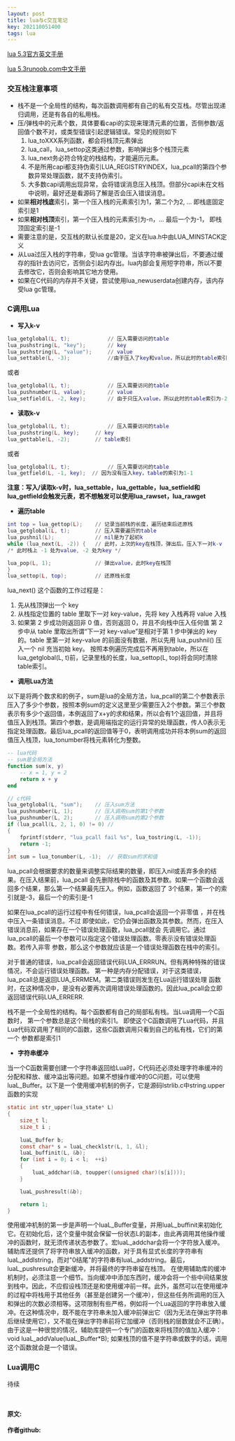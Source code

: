 ```yaml
---
layout: post
title: lua与c交互笔记
key: 202110051400
tags: lua
---
```


[lua 5.3官方英文手册](https://www.lua.org/manual/5.3/)

[lua 5.3runoob.com中文手册](https://www.runoob.com/manual/lua53doc/manual.html)

### 交互栈注意事项
* 栈不是一个全局性的结构，每次函数调用都有自己的私有交互栈。尽管出现递归调用，还是有各自的私用栈。
* 压/弹栈中的元素个数，具体要看capi的实现来理清元素的位置，否侧参数/返回值个数不对，或类型错误引起逻辑错误。常见的规则如下
    1. lua_toXXX系列函数，都会将栈顶元素弹出
    2. lua_call，lua_settop这类通过参数，影响弹出多个栈顶元素
    3. lua_next务必符合特定的栈结构，才能遍历元素。
    4. 不是所用capi都支持伪索引LUA_REGISTRYINDEX，lua_pcall的第四个参数异常处理函数，就不支持伪索引。
    5. 大多数capi调用出现异常，会将错误消息压入栈顶。但部分capi未在文档中说明，最好还是看源码了解是否会压入错误消息。
* 如果**相对栈底**索引，第一个压入栈的元素索引为1，第二个为2, ... 即栈底固定索引是1
* 如果**相对栈顶**索引，第一个压入栈的元素索引为-n，... 最后一个为-1， 即栈顶固定索引是-1
* 需要注意的是，交互栈的默认长度是20，定义在lua.h中由LUA_MINSTACK定义
* 从Lua过压入栈的字符串，受lua gc管理。当该字符串被弹出后，不要通过缓存的指针去访问它，否侧会引起内存出。lua内部会复用短字符串，所以不要去修改它，否则会影响其它地方使用。
* 如果在C代码的内存并不关键，尝试使用lua_newuserdata创建内存，该内存受lua gc管理。

### C调用Lua

* **写入k-v**
```lua
lua_getglobal(L, t);            // 压入需要访问的table
lua_pushstring(L, "key");       // key
lua_pushstring(L, "value");     // value
lua_settable(L, -3);            //由于压入了key和value，所以此时的table索引为-3
```
或者
```lua
lua_getglobal(L, t);            // 压入需要访问的table
lua_pushnumber(L, value);       // value
lua_setfield(L, -2, key);       // 由于只压入value，所以此时的table索引为-2
```

* **读取k-v**

```lua
lua_getglobal(L, t);            // 压入需要访问的table
lua_pushstring(L, key);     // key
lua_gettable(L, -2);        // table索引
```
或者
```lua
lua_getglobal(L, t);            // 压入需要访问的table
lua_getfield(L, -1, key);  // 因为没有压入key，table的索引为1-1
```

**注意：写入/读取k-v时，lua_settable，lua_gettable，lua_setfield和lua_getfield会触发元表，若不想触发可以使用lua_rawset，lua_rawget**

* **遍历table**

```lua
int top = lua_gettop(L);    // 记录当前栈的长度，遍历结束后还原栈
lua_getglobal(L, t);        // 压入需要遍历的table
lua_pushnil(L);             // nil是为了起初k
while (lua_next(L, -2)) {   // 此时，上次的key在栈顶，弹出后。压入下一对k-v
/* 此时栈上 -1 处为value, -2 处为key */

lua_pop(L, 1);              // 弹出value，此时key在栈顶
}
lua_settop(L, top);         // 还原栈长度
```

lua_next() 这个函数的工作过程是：
1) 先从栈顶弹出一个 key
2) 从栈指定位置的 table 里取下一对 key-value，先将 key 入栈再将 value 入栈
3) 如果第 2 步成功则返回非 0 值，否则返回 0，并且不向栈中压入任何值
第 2 步中从 table 里取出所谓“下一对 key-value”是相对于第 1 步中弹出的 key 的。table 里第一对 key-value 的前面没有数据，所以先用 lua_pushnil() 压入一个 nil 充当初始 key。
按照本例遍历完成后不再用到table，所以在lua_getglobal(L, t)前，记录里栈的长度，lua_settop(L, top)将会同时清除table索引。

* **调用Lua方法**

以下是将两个数求和的例子，sum是lua的全局方法，lua_pcall的第二个参数表示压入了多少个参数，按照本例sum的定义这里至少需要压入2个参数。第三个参数表示有多少个返回值，本例返回了x+y的求和结果，所以会有1个返回值，并且将值压入到栈顶。第四个参数，是调用端指定的运行异常的处理函数，传人0表示无指定处理函数。最后lua_pcall的返回值等于0，表明调用成功并将本例sum的返回值压入栈顶，lua_tonumber将栈元素转化为整数。
```lua
-- lua代码
-- sum是全局方法
function sum(x, y)
    -- x = 1, y = 2
    return x + y
end

```
```c
// c代码
lua_getglobal(L, "sum");    // 压入sum方法
lua_pushnumber(L, 1);       // 压入调用sum的第1个参数
lua_pushnumber(L, 2);       // 压入调用sum的第2个参数
if (lua_pcall(L, 2, 1, 0) != 0) //
{
    fprintf(stderr, "lua_pcall fail %s", lua_tostring(L, -1));
    return -1;
}
int sum = lua_tonumber(L, -1);  // 获取sum的求和值
```
lua_pcall会根据要求的数量来调整实际结果的数量，即压入nil或丢弃多余的结果。在压入结果前，lua_pcall
会先删除栈中的函数及其参数。如果一个函数会返回多个结果，那么第一个结果最先压入。例如，函数返回了
3个结果，第一个的索引就是-3，最后一个的索引是-1

如果在lua_pcall的运行过程中有任何错误，lua_pcall会返回一个非零值 ，并在栈中压入一条错误消息。不过
即使如此，它仍会弹出函数及其参数。然而，在压入错误消息前，如果存在一个错误处理函数，lua_pcall就会
先调用它。通过lua_pcall的最后一个参数可以指定这个错误处理函数。零表示没有错误处理函数。若传入非零
参数，那么这个参数就应该是一个错误处理函数在栈中的索引。

对于普通的错误，lua_pcall会返回错误代码LUA_ERRRUN。但有两种特殊的错误情况，不会运行错误处理函数。
第一种是内存分配错误，对于这类错误，lua_pcall总是返回LUA_ERRMEM。第二类错误则发生在Lua运行错误处理
函数时，在这种情况中，是没有必要再次调用错误处理函数的。因此lua_pcall会立即返回错误代码LUA_ERRERR.

栈不是一个全局性的结构。每个函数都有自己的局部私有栈。当Lua调用一个C函数时， 第一个参数总是这个局栈的索引1。
即使这个C函数调用了Lua代码，并且Lua代码双调用了相同的C函数，这些C函数调用只看到自己的私有栈，它们的第一个
参数都是索引1


* **字符串缓冲**

当一个C函数需要创建一个字符串返回给Lua时，C代码还必须处理字符串缓冲的分配和释放、缓冲溢出等问题。如果不想操作缓冲的GC问题，可以使用luaL_Buffer。以下是一个使用缓冲机制的例子，它是源码lstrlib.c中string.upper函数的实现

```c
static int str_upper(lua_state* L)
{
    size_t l;
    size_t i ;
    
    luaL_Buffer b;
    const char* s = luaL_checklstr(L, 1, &l);
    luaL_buffinit(L, &b);
    for (int i = 0; i < l;  ++i)
    {
        luaL_addchar(&b, toupper((unsigned char)(s[i])));
    }

    luaL_pushresult(&b);

    return 1;
}
```
使用缓冲机制的第一步是声明一个luaL_Buffer变量，并用luaL_buffinit来初始化它。在初始化后，这个变量中就会保留一份状态L的副本，由此再调用其他操作缓冲的函数时，就无须传递状态参数了。宏luaL_addchar会将一个字符放入缓冲。辅助库还提供了将字符串放入缓冲的函数，对于具有显式长度的字符串有luaL_addlstring，而对"0结尾"的字符串有luaL_addstring。最后，luaL_pushresult会更新缓冲，并将最终的字符串留在栈顶。
在使用辅助库的缓冲机制时，必须注意一个细节。当向缓冲中添加东西时，缓冲会将一个些中间结果放到栈中。因此，不应假设栈顶还是和使用缓冲前一样。此外，虽然可以在使用缓冲的过程中将栈用于其他任务（甚至是创建另一个缓冲），但这些任务所调用的压入和弹出的次数必须相等。这项限制有些严格，例如将一个Lua返回的字符串放入缓冲。在这种情况中，既不能在字符串未加入缓冲前弹出它（因为无法在弹出字符串后继续使用它），又不能在弹出字符串前将它加缓冲（否则栈的层数就会不正确）。
由于这是一种很觉的情况，辅助库提供一个专门的函数来将栈顶的值加入缓冲：
void luaL_addValue(luaL_Buffer*B);
如果栈顶的值不是字符串或数字的话，调用这个函数就会是一个错误。


### Lua调用C

待续

<br>	
<br>	
<b>原文:<br>
<https://lizijie.github.io/2021/10/05/lua%E4%B8%8Ec%E4%BA%A4%E4%BA%92%E7%AC%94%E8%AE%B0.html>
<br>
作者github:<br>	
<https://github.com/lizijie>
</b>
